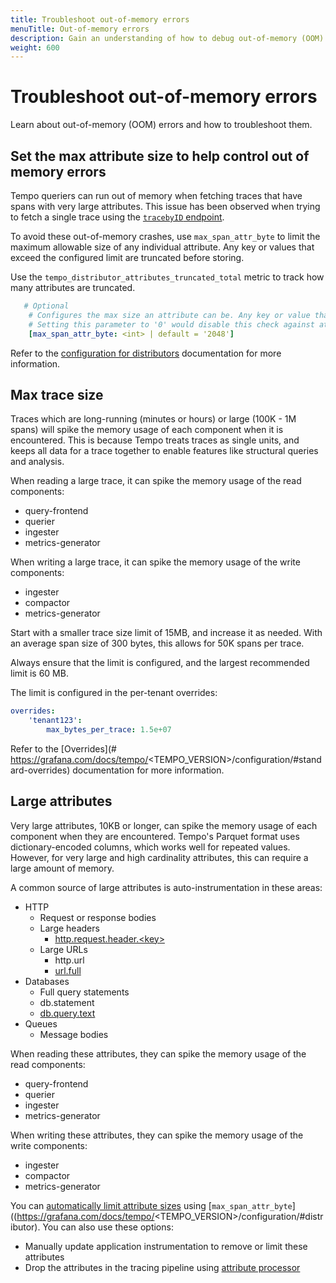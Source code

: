 ```yaml
---
title: Troubleshoot out-of-memory errors
menuTitle: Out-of-memory errors
description: Gain an understanding of how to debug out-of-memory (OOM) errors.
weight: 600
---
```


# Troubleshoot out-of-memory errors

Learn about out-of-memory (OOM) errors and how to troubleshoot them.

## Set the max attribute size to help control out of memory errors

Tempo queriers can run out of memory when fetching traces that have spans with very large attributes.
This issue has been observed when trying to fetch a single trace using the [`tracebyID` endpoint](https://grafana.com/docs/tempo/latest/api_docs/#query).

To avoid these out-of-memory crashes, use `max_span_attr_byte` to limit the maximum allowable size of any individual attribute.
Any key or values that exceed the configured limit are truncated before storing.

Use the `tempo_distributor_attributes_truncated_total` metric to track how many attributes are truncated.

```yaml
   # Optional
    # Configures the max size an attribute can be. Any key or value that exceeds this limit will be truncated before storing
    # Setting this parameter to '0' would disable this check against attribute size
    [max_span_attr_byte: <int> | default = '2048']
```

Refer to the [configuration for distributors](https://grafana.com/docs/tempo/<TEMPO_VERSION>/configuration/#distributor) documentation for more information.

## Max trace size

Traces which are long-running (minutes or hours) or large (100K - 1M spans) will spike the memory usage of each component when it is encountered.
This is because Tempo treats traces as single units, and keeps all data for a trace together to enable features like structural queries and analysis.

When reading a large trace, it can spike the memory usage of the read components:

* query-frontend
* querier
* ingester
* metrics-generator

When writing a large trace, it can spike the memory usage of the write components:

* ingester
* compactor
* metrics-generator

Start with a smaller trace size limit of 15MB, and increase it as needed.
With an average span size of 300 bytes, this allows for 50K spans per trace.

Always ensure that the limit is configured, and the largest recommended limit is 60 MB.

The limit is configured in the per-tenant overrides:

```yaml
overrides:
    'tenant123':
        max_bytes_per_trace: 1.5e+07
```

Refer to the [Overrides](# https://grafana.com/docs/tempo/<TEMPO_VERSION>/configuration/#standard-overrides) documentation for more information.

## Large attributes

Very large attributes, 10KB or longer, can spike the memory usage of each component when they are encountered.
Tempo's Parquet format uses dictionary-encoded columns, which works well for repeated values.
However, for very large and high cardinality attributes, this can require a large amount of memory.

A common source of large attributes is auto-instrumentation in these areas:

* HTTP
    * Request or response bodies
    * Large headers
        * [http.request.header.&lt;key>](https://opentelemetry.io/docs/specs/semconv/attributes-registry/http/)
    * Large URLs
        * http.url
        * [url.full](https://opentelemetry.io/docs/specs/semconv/attributes-registry/url/)
* Databases
    * Full query statements
    * db.statement
    * [db.query.text](https://opentelemetry.io/docs/specs/semconv/attributes-registry/db/)
* Queues
    * Message bodies

When reading these attributes, they can spike the memory usage of the read components:

* query-frontend
* querier
* ingester
* metrics-generator

When writing these attributes, they can spike the memory usage of the write components:
* ingester
* compactor
* metrics-generator

You can [automatically limit attribute sizes](https://github.com/grafana/tempo/pull/4335) using [`max_span_attr_byte`]((https://grafana.com/docs/tempo/<TEMPO_VERSION>/configuration/#distributor).
You can also use these options:

* Manually update application instrumentation to remove or limit these attributes
* Drop the attributes in the tracing pipeline using [attribute processor](https://github.com/open-telemetry/opentelemetry-collector-contrib/tree/main/processor/attributesprocessor)
